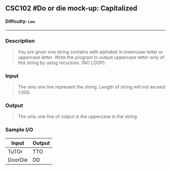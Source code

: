 
  
## CSC102 #Do or die mock-up: Capitalized

#### Difficulty: `Low`

- - -

### Description

> You are given one string contains with alphabet in lowercase letter or uppercase letter. Write the program to output uppercase letter only of this string by using recursion. (NO LOOP).

### Input

>The only one line represent the string.
Length of string will not exceed 1,000.

### Output

> The only one line of output is the uppercase in the string.

### Sample I/O

| Input | Output |
| ----- | ------ |
| TuTOr| TTO
DoorDie|DD
